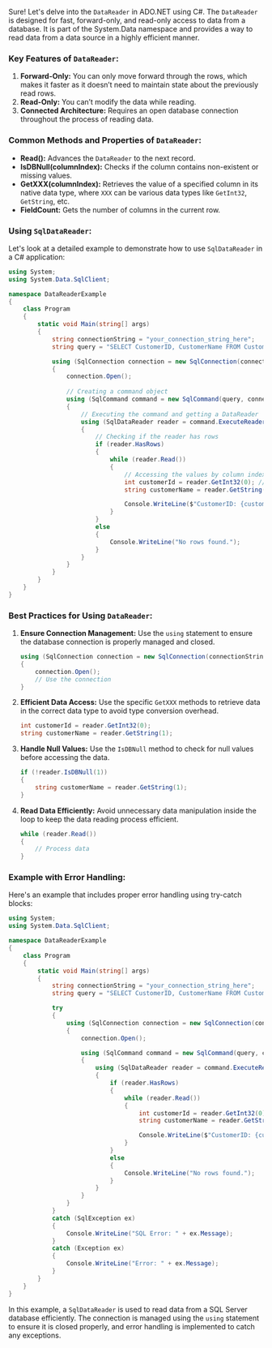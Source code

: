 Sure! Let's delve into the `DataReader` in ADO.NET using C#. The `DataReader` is designed for fast, forward-only, and read-only access to data from a database. It is part of the System.Data namespace and provides a way to read data from a data source in a highly efficient manner.

### Key Features of `DataReader`:

1. **Forward-Only:** You can only move forward through the rows, which makes it faster as it doesn’t need to maintain state about the previously read rows.
2. **Read-Only:** You can’t modify the data while reading.
3. **Connected Architecture:** Requires an open database connection throughout the process of reading data.

### Common Methods and Properties of `DataReader`:

- **Read():** Advances the `DataReader` to the next record.
- **IsDBNull(columnIndex):** Checks if the column contains non-existent or missing values.
- **GetXXX(columnIndex):** Retrieves the value of a specified column in its native data type, where `XXX` can be various data types like `GetInt32`, `GetString`, etc.
- **FieldCount:** Gets the number of columns in the current row.

### Using `SqlDataReader`:

Let's look at a detailed example to demonstrate how to use `SqlDataReader` in a C# application:

```csharp
using System;
using System.Data.SqlClient;

namespace DataReaderExample
{
    class Program
    {
        static void Main(string[] args)
        {
            string connectionString = "your_connection_string_here";
            string query = "SELECT CustomerID, CustomerName FROM Customers";

            using (SqlConnection connection = new SqlConnection(connectionString))
            {
                connection.Open();
                
                // Creating a command object
                using (SqlCommand command = new SqlCommand(query, connection))
                {
                    // Executing the command and getting a DataReader
                    using (SqlDataReader reader = command.ExecuteReader())
                    {
                        // Checking if the reader has rows
                        if (reader.HasRows)
                        {
                            while (reader.Read())
                            {
                                // Accessing the values by column index or name
                                int customerId = reader.GetInt32(0); // or reader["CustomerID"]
                                string customerName = reader.GetString(1); // or reader["CustomerName"]

                                Console.WriteLine($"CustomerID: {customerId}, CustomerName: {customerName}");
                            }
                        }
                        else
                        {
                            Console.WriteLine("No rows found.");
                        }
                    }
                }
            }
        }
    }
}
```

### Best Practices for Using `DataReader`:

1. **Ensure Connection Management:**
   Use the `using` statement to ensure the database connection is properly managed and closed.
   ```csharp
   using (SqlConnection connection = new SqlConnection(connectionString))
   {
       connection.Open();
       // Use the connection
   }
   ```

2. **Efficient Data Access:**
   Use the specific `GetXXX` methods to retrieve data in the correct data type to avoid type conversion overhead.
   ```csharp
   int customerId = reader.GetInt32(0);
   string customerName = reader.GetString(1);
   ```

3. **Handle Null Values:**
   Use the `IsDBNull` method to check for null values before accessing the data.
   ```csharp
   if (!reader.IsDBNull(1))
   {
       string customerName = reader.GetString(1);
   }
   ```

4. **Read Data Efficiently:**
   Avoid unnecessary data manipulation inside the loop to keep the data reading process efficient.
   ```csharp
   while (reader.Read())
   {
       // Process data
   }
   ```

### Example with Error Handling:

Here's an example that includes proper error handling using try-catch blocks:

```csharp
using System;
using System.Data.SqlClient;

namespace DataReaderExample
{
    class Program
    {
        static void Main(string[] args)
        {
            string connectionString = "your_connection_string_here";
            string query = "SELECT CustomerID, CustomerName FROM Customers";

            try
            {
                using (SqlConnection connection = new SqlConnection(connectionString))
                {
                    connection.Open();

                    using (SqlCommand command = new SqlCommand(query, connection))
                    {
                        using (SqlDataReader reader = command.ExecuteReader())
                        {
                            if (reader.HasRows)
                            {
                                while (reader.Read())
                                {
                                    int customerId = reader.GetInt32(0);
                                    string customerName = reader.GetString(1);

                                    Console.WriteLine($"CustomerID: {customerId}, CustomerName: {customerName}");
                                }
                            }
                            else
                            {
                                Console.WriteLine("No rows found.");
                            }
                        }
                    }
                }
            }
            catch (SqlException ex)
            {
                Console.WriteLine("SQL Error: " + ex.Message);
            }
            catch (Exception ex)
            {
                Console.WriteLine("Error: " + ex.Message);
            }
        }
    }
}
```

In this example, a `SqlDataReader` is used to read data from a SQL Server database efficiently. The connection is managed using the `using` statement to ensure it is closed properly, and error handling is implemented to catch any exceptions.